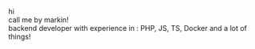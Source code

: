 hi\
call me by markin!\
backend developer with experience in : PHP, JS, TS, Docker and a lot of things!
